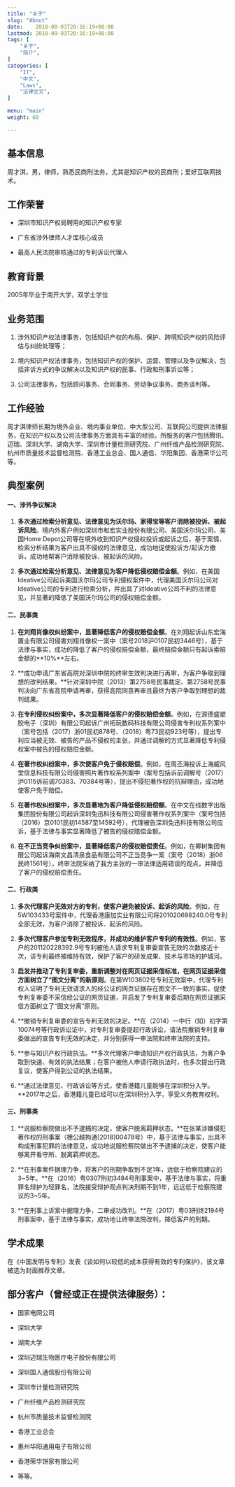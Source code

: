 ```yaml
---
title: "关于"
slug: "About"
date:    2018-08-03T20:16:19+08:00
lastmod: 2018-09-03T20:16:19+08:00
tags: [
    "关于",
    "简介",
]
categories: [
    "IT",
    "中文",
    "Laws",
    "法律全文",
]

menu: "main"
weight: 60

---
```


## 基本信息

周才淇，男，律师，熟悉民商刑法务，尤其是知识产权的民商刑；爱好互联网技术。



## 工作荣誉

- 深圳市知识产权局聘用的知识产权专家

- 广东省涉外律师人才库核心成员

- 最高人民法院审核通过的专利诉讼代理人



## 教育背景

2005年毕业于南开大学，双学士学位<!--more-->



## 业务范围

1. 涉外知识产权法律事务，包括知识产权的布局、保护、跨境知识产权的风险评估与纠纷处理等；

2. 境内知识产权法律事务，包括知识产权的保护、运营、管理以及争议解决，包括非诉方式的争议解决以及知识产权的民事、行政和刑事诉讼等；

3. 公司法律事务，包括顾问事务、合同事务、劳动争议事务、商务谈判等。



## 工作经验

周才淇律师长期为境外企业、境内事业单位、中大型公司、互联网公司提供法律服务，在知识产权以及公司法律事务方面具有丰富的经验。所服务的客户包括腾讯、迈瑞、深圳大学、湖南大学、深圳市计量检测研究院、广州纤维产品检测研究院、杭州市质量技术监督检测院、香港工业总会、国人通信、华阳集团、香港荣华公司等。



## 典型案例

#### 一、涉外争议解决

1. **多次通过检索分析意见、法律意见为沃尔玛、家得宝等客户消除被投诉、被起诉风险**。境内外客户例如深圳市和宏实业股份有限公司、美国沃尔玛公司、美国Home Depot公司等在境外收到知识产权侵权投诉或起诉之后，基于案情、检索分析结果为客户出具不侵权的法律意见，成功地促使投诉方/起诉方撤诉，成功地帮客户消除被投诉、被起诉的风险。

2. **多次通过检索分析意见、法律意见为客户降低侵权赔偿金额**。例如，在美国Ideative公司起诉美国沃尔玛公司专利侵权案件中，代理美国沃尔玛公司对Ideative公司的专利进行检索分析，并出具了对Ideative公司不利的法律意见，并显著的降低了美国沃尔玛公司的侵权赔偿金额。



#### 二、民事类

1. **在刘翔肖像权纠纷案中，显著降低客户的侵权赔偿金额**。在刘翔起诉山东宏海置业有限公司侵害刘翔肖像权一案中（案号2018沪0107民初3446号），基于法律与事实，成功的降低了客户的侵权赔偿金额，最终赔偿金额只有起诉索赔金额的**10%**左右。

2. **成功申请广东省高院对深圳中院的终审生效判决进行再审，为客户争取到理想的改判结果。**针对深圳中院（2013）第2758号民事裁定、第2758号民事判决向广东省高院申请再审，获得高院同意再审且最终为客户争取到理想的裁判结果。

3. **在专利侵权纠纷案中，多次显著降低客户的侵权赔偿金额**。例如，在源德盛塑胶电子（深圳）有限公司起诉广州拓玩数码科技有限公司侵害专利权系列案中（案号包括（2017）浙01民初878号、（2018）粤73民初923号等），提出专利应当被无效、被告的产品不侵权的主张，并通过调解的方式显著降低专利侵权案中被告的侵权赔偿金额。

4. **在著作权纠纷案中，多次使客户免于侵权赔偿**。例如，在周丕海投诉上海威风堂信息科技有限公司侵害照片著作权系列案中（案号包括诉前调解号（2017）沪0115诉前调70383、70384号等），提出不侵犯著作权的抗辩理由，成功地使客户免于赔偿。

5. **在著作权纠纷案中，多次显著地为客户降低侵权赔偿额**。在中文在线数字出版集团股份有限公司起诉深圳兔迅科技有限公司侵害著作权系列案中（案号包括（2016）京0101民初14587至14592号），代理被告深圳兔迅科技有限公司应诉，基于法律与事实显著降低了被告的侵权赔偿金额。

6. **在不正当竞争纠纷案中，显著降低客户的侵权赔偿责任**。例如，在椰树集团有限公司起诉海南文昌清泉食品有限公司不正当竞争一案（案号（2018）浙06民终1561号），终审法院采纳了我方主张的一审法律适用错误的观点，并降低了客户的侵权赔偿责任。



#### 二、行政类

1. **多次代理客户无效对方的专利，使客户避免被投诉、起诉的风险**。例如，在5W103433号案件中，代理香港康加实业有限公司将201020698240.0号专利全部无效，为客户消除了被投诉、起诉的风险。

2. **多次代理客户参加专利无效程序，并成功的维护客户专利的有效性**。例如，客户的201120228392.9号专利被他人请求专利复审委宣告无效的次数接近十次，该专利最终被维持有效，保护了客户的研发成果、技术与市场的护城河。

3. **启发并推动了专利复审委，重新调整对在网页证据采信标准，在网页证据采信方面树立了“图文分离”的新原则**。在第W103802号专利无效案中，代理专利权人证明了专利无效请求人的经公证的网页证据存在图文不一致的事实，促使专利复审委不采信经公证的网页证据，并启发了专利复审委后期在网页证据采信方面树立了“图文分离”原则。

4. **撤销专利复审委的宣告专利无效的决定。**在（2014）一中行（知）初字第10074号等行政诉讼证中，对专利复审委提起行政诉讼，请法院撤销专利复审委做出的宣告专利无效的决定，并分别获得一审法院和终审法院的支持。

5. **参与知识产权行政执法。**多次代理客户申请知识产权行政执法，为客户争取到快速、有效的执法结果；在客户被他人申请行政执法时，也多次提出行政复议，使客户得到公证的执法结果。

6. **通过法律意见、行政诉讼等方式，使香港籍儿童能够在深圳积分入学。**2017年之后，香港籍儿童已经可以在深圳积分入学，享受义务教育权利。



#### 三、刑事类

1. **说服检察院做出不予逮捕的决定，使客户脱离羁押状态。**在张某涉嫌侵犯著作权的刑事案（橞公越拘通[2018]00478号）中，基于法律与事实，出具不构成刑事犯罪的法律意见，成功地说服检察院做出不予逮捕的决定，使客户能够离开看守所、脱离羁押状态。

2. **在刑事案件据理力争，将客户的刑期争取到不足1年，远低于检察院建议的3~5年。**在（2016）粤0307刑初3484号刑事案中，基于法律与事实，将重罪名辩护为轻罪名，法院接受辩护观点判决刑期不到1年，远远低于检察院建议的3~5年。

3. **在刑事上诉案中据理力争，二审成功改判。**在（2017）粤03刑终2194号刑事案中，基于法律与事实，成功地让终审法院改判，降低客户的刑期。



## 学术成果

在《中国发明与专利》发表《谈如何以较低的成本获得有效的专利保护》，该文章被选为封面推荐文章。




## 部分客户（曾经或正在提供法律服务）：

- 国家电网公司

- 深圳大学

- 湖南大学

- 深圳迈瑞生物医疗电子股份有限公司

- 深圳国人通信股份有限公司

- 深圳市计量检测研究院

- 广州纤维产品检测研究院

- 杭州市质量技术监督检测院

- 香港工业总会

- 惠州华阳通用电子有限公司

- 香港荣华饼家有限公司

- 等等。